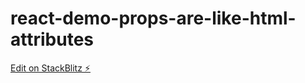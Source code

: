 # react-demo-props-are-like-html-attributes

[Edit on StackBlitz ⚡️](https://stackblitz.com/edit/react-demo-props-are-like-html-attributes)